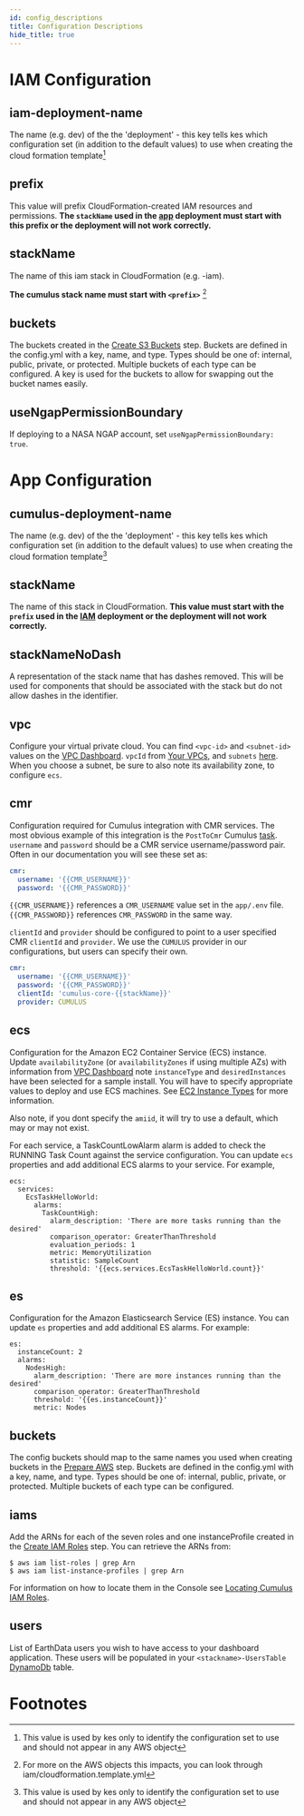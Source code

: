 ```yaml
---
id: config_descriptions
title: Configuration Descriptions
hide_title: true
---
```


# IAM Configuration

## iam-deployment-name

The name (e.g. dev) of the the 'deployment' - this key tells kes which configuration set (in addition to the default values) to use when creating the cloud formation template[^1]

## prefix

This value will prefix CloudFormation-created IAM resources and permissions. **The `stackName` used in the [app](deployment/deployment-readme#configure-and-deploy-the-cumulus-stack) deployment must start with this prefix or the deployment will not work correctly.**

## stackName

The name of this iam stack in CloudFormation (e.g. <prefix>-iam).

**The cumulus stack name must start with `<prefix>`** [^2]

## buckets

The buckets created in the [Create S3 Buckets](#create-s3-buckets) step. Buckets are defined in the config.yml with a key, name, and type. Types should be one of: internal, public, private, or protected. Multiple buckets of each type can be configured. A key is used for the buckets to allow for swapping out the bucket names easily.

## useNgapPermissionBoundary

If deploying to a NASA NGAP account, set `useNgapPermissionBoundary: true`.

# App Configuration

## cumulus-deployment-name

The name (e.g. dev) of the the 'deployment' - this key tells kes which configuration set (in addition to the default values) to use when creating the cloud formation template[^1]

## stackName

The name of this stack in CloudFormation. **This value must start with the `prefix` used in the [IAM](deployment/deployment-readme#configure-and-deploy-the-iam-stack) deployment or the deployment will not work correctly.**

## stackNameNoDash

A representation of the stack name that has dashes removed. This will be used for components that should be associated with the stack but do not allow dashes in the identifier.

## vpc

Configure your virtual private cloud.  You can find `<vpc-id>` and `<subnet-id>` values on the [VPC Dashboard](https://console.aws.amazon.com/vpc/home?region=us-east-1#). `vpcId` from [Your VPCs](https://console.aws.amazon.com/vpc/home?region=us-east-1#vpcs:), and `subnets` [here](https://console.aws.amazon.com/vpc/home?region=us-east-1#subnets:). When you choose a subnet, be sure to also note its availability zone, to configure `ecs`.

## cmr

Configuration required for Cumulus integration with CMR services. The most obvious example of this integration is the `PostToCmr` Cumulus [task](https://github.com/nasa/cumulus/tree/master/tasks/post-to-cmr). `username` and `password` should be a CMR service username/password pair. Often in our documentation you will see these set as:
```yaml
cmr:
  username: '{{CMR_USERNAME}}'
  password: '{{CMR_PASSWORD}}'
```
`{{CMR_USERNAME}}` references a `CMR_USERNAME` value set in the `app/.env` file. `{{CMR_PASSWORD}}` references `CMR_PASSWORD` in the same way.

`clientId` and `provider` should be configured to point to a user specified CMR `clientId` and `provider`. We use the `CUMULUS` provider in our configurations, but users can specify their own.

```yaml
cmr:
  username: '{{CMR_USERNAME}}'
  password: '{{CMR_PASSWORD}}'
  clientId: 'cumulus-core-{{stackName}}'
  provider: CUMULUS
```

## ecs

Configuration for the Amazon EC2 Container Service (ECS) instance.  Update `availabilityZone` (or `availabilityZones` if using multiple AZs) with information from [VPC Dashboard](https://console.aws.amazon.com/vpc/home?region=us-east-1#)
note `instanceType` and `desiredInstances` have been selected for a sample install.  You will have to specify appropriate values to deploy and use ECS machines.   See [EC2 Instance Types](http://docs.aws.amazon.com/AWSEC2/latest/UserGuide/instance-types.html) for more information.

Also note, if you dont specify the `amiid`, it will try to use a default, which may or may not exist.

For each service, a TaskCountLowAlarm alarm is added to check the RUNNING Task Count against the service configuration.  You can update `ecs` properties and add additional ECS alarms to your service.  For example,

    ecs:
      services:
        EcsTaskHelloWorld:
          alarms:
            TaskCountHigh:
              alarm_description: 'There are more tasks running than the desired'
              comparison_operator: GreaterThanThreshold
              evaluation_periods: 1
              metric: MemoryUtilization
              statistic: SampleCount
              threshold: '{{ecs.services.EcsTaskHelloWorld.count}}'

## es
Configuration for the Amazon Elasticsearch Service (ES) instance.  You can update `es` properties and add additional ES alarms. For example:

    es:
      instanceCount: 2
      alarms:
        NodesHigh:
          alarm_description: 'There are more instances running than the desired'
          comparison_operator: GreaterThanThreshold
          threshold: '{{es.instanceCount}}'
          metric: Nodes

## buckets

The config buckets should map to the same names you used when creating buckets in the [Prepare AWS](#prepare-aws-configuration) step. Buckets are defined in the config.yml with a key, name, and type. Types should be one of: internal, public, private, or protected. Multiple buckets of each type can be configured.

## iams

Add the ARNs for each of the seven roles and one instanceProfile created in the [Create IAM Roles](create-iam-roles) step. You can retrieve the ARNs from:

    $ aws iam list-roles | grep Arn
    $ aws iam list-instance-profiles | grep Arn

For information on how to locate them in the Console see [Locating Cumulus IAM Roles](iam_roles.md).

## users

List of EarthData users you wish to have access to your dashboard application. These users will be populated in your `<stackname>-UsersTable` [DynamoDb](https://console.aws.amazon.com/dynamodb/) table.

# Footnotes

[^1]: This value is used by kes only to identify the configuration set to use and should not appear in any AWS object
[^2]: For more on the AWS objects this impacts, you can look through iam/cloudformation.template.yml